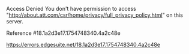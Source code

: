 Access Denied
You don't have permission to access "http://about.att.com/csr/home/privacy/full_privacy_policy.html" on this server.

Reference #18.1a2d3e17.1754748340.4a2c48e

https://errors.edgesuite.net/18.1a2d3e17.1754748340.4a2c48e